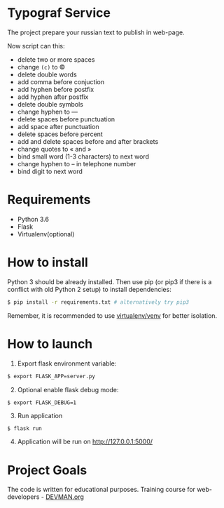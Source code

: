 # Typograf Service

The project prepare your russian text to publish in web-page.

Now script can this:

- delete two or more spaces
- change `(c)` to &copy;
- delete double words
- add comma before conjuction
- add hyphen before postfix
- add hyphen after postfix
- delete double symbols
- change hyphen to &mdash;
- delete spaces before punctuation
- add space after punctuation
- delete spaces before percent
- add and delete spaces before and after brackets
- change quotes to &laquo; and &raquo;
- bind small word (1-3 characters) to next word
- change hyphen to &ndash; in telephone number
- bind digit to next word

# Requirements

- Python 3.6
- Flask
- Virtualenv(optional)

# How to install

Python 3 should be already installed. Then use pip (or pip3 if there is a conflict with old Python 2 setup) to install dependencies:

```bash
$ pip install -r requirements.txt # alternatively try pip3
```
Remember, it is recommended to use [virtualenv/venv](https://devman.org/encyclopedia/pip/pip_virtualenv/) for better isolation.

# How to launch

1. Export flask environment variable:
```bash
$ export FLASK_APP=server.py
```

2. Optional enable flask debug mode:
```bash
$ export FLASK_DEBUG=1
```

3. Run application
```
$ flask run
```

4. Application will be run on http://127.0.0.1:5000/ 

# Project Goals

The code is written for educational purposes. Training course for web-developers - [DEVMAN.org](https://devman.org)
